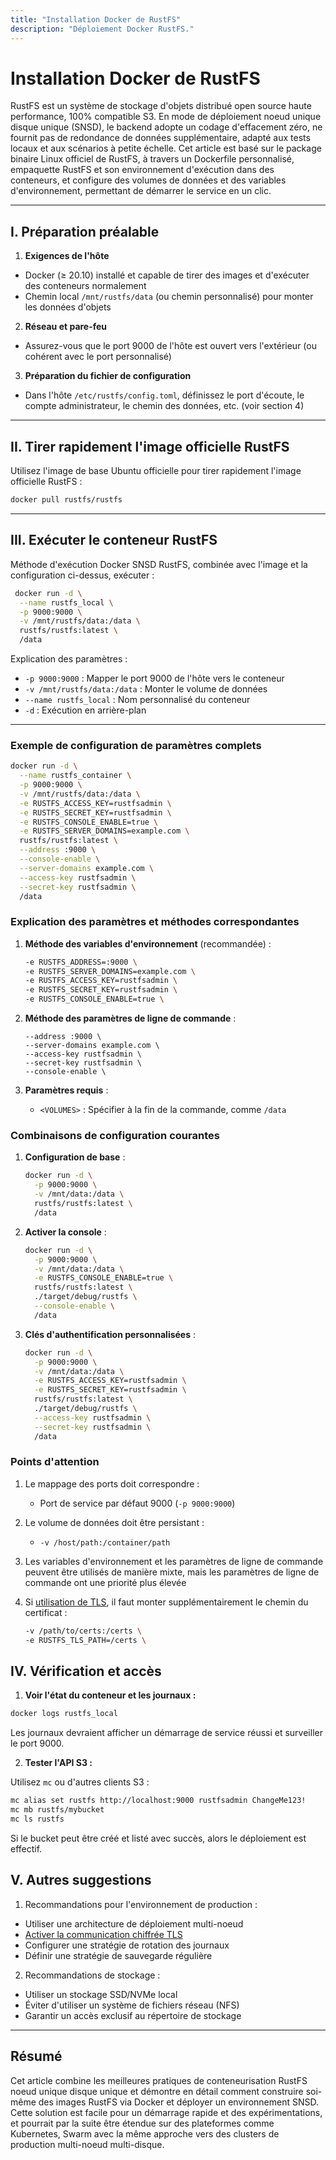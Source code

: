 ```yaml
---
title: "Installation Docker de RustFS"
description: "Déploiement Docker RustFS."
---
```


# Installation Docker de RustFS

RustFS est un système de stockage d'objets distribué open source haute performance, 100% compatible S3. En mode de déploiement noeud unique disque unique (SNSD), le backend adopte un codage d'effacement zéro, ne fournit pas de redondance de données supplémentaire, adapté aux tests locaux et aux scénarios à petite échelle.
Cet article est basé sur le package binaire Linux officiel de RustFS, à travers un Dockerfile personnalisé, empaquette RustFS et son environnement d'exécution dans des conteneurs, et configure des volumes de données et des variables d'environnement, permettant de démarrer le service en un clic.

---

## I. Préparation préalable

1. **Exigences de l'hôte**

 * Docker (≥ 20.10) installé et capable de tirer des images et d'exécuter des conteneurs normalement
 * Chemin local `/mnt/rustfs/data` (ou chemin personnalisé) pour monter les données d'objets
2. **Réseau et pare-feu**

 * Assurez-vous que le port 9000 de l'hôte est ouvert vers l'extérieur (ou cohérent avec le port personnalisé)
3. **Préparation du fichier de configuration**

 * Dans l'hôte `/etc/rustfs/config.toml`, définissez le port d'écoute, le compte administrateur, le chemin des données, etc. (voir section 4)

---

## II. Tirer rapidement l'image officielle RustFS

Utilisez l'image de base Ubuntu officielle pour tirer rapidement l'image officielle RustFS :


```bash
docker pull rustfs/rustfs

```


---

## III. Exécuter le conteneur RustFS

Méthode d'exécution Docker SNSD RustFS, combinée avec l'image et la configuration ci-dessus, exécuter :

```bash
 docker run -d \
  --name rustfs_local \
  -p 9000:9000 \
  -v /mnt/rustfs/data:/data \
  rustfs/rustfs:latest \
  /data
```

Explication des paramètres :

* `-p 9000:9000` : Mapper le port 9000 de l'hôte vers le conteneur
* `-v /mnt/rustfs/data:/data` : Monter le volume de données
* `--name rustfs_local` : Nom personnalisé du conteneur
* `-d` : Exécution en arrière-plan

---

### Exemple de configuration de paramètres complets

```bash
docker run -d \
  --name rustfs_container \
  -p 9000:9000 \
  -v /mnt/rustfs/data:/data \
  -e RUSTFS_ACCESS_KEY=rustfsadmin \
  -e RUSTFS_SECRET_KEY=rustfsadmin \
  -e RUSTFS_CONSOLE_ENABLE=true \
  -e RUSTFS_SERVER_DOMAINS=example.com \
  rustfs/rustfs:latest \
  --address :9000 \
  --console-enable \
  --server-domains example.com \
  --access-key rustfsadmin \
  --secret-key rustfsadmin \
  /data
```

### Explication des paramètres et méthodes correspondantes

1. **Méthode des variables d'environnement** (recommandée) :
   ```bash
   -e RUSTFS_ADDRESS=:9000 \
   -e RUSTFS_SERVER_DOMAINS=example.com \
   -e RUSTFS_ACCESS_KEY=rustfsadmin \
   -e RUSTFS_SECRET_KEY=rustfsadmin \
   -e RUSTFS_CONSOLE_ENABLE=true \
   ```

2. **Méthode des paramètres de ligne de commande** :
   ```
   --address :9000 \
   --server-domains example.com \
   --access-key rustfsadmin \
   --secret-key rustfsadmin \
   --console-enable \
   ```

3. **Paramètres requis** :
    - `<VOLUMES>` : Spécifier à la fin de la commande, comme `/data`

### Combinaisons de configuration courantes

1. **Configuration de base** :
   ```bash
   docker run -d \
     -p 9000:9000 \
     -v /mnt/data:/data \
     rustfs/rustfs:latest \
     /data
   ```

2. **Activer la console** :
   ```bash
   docker run -d \
     -p 9000:9000 \
     -v /mnt/data:/data \
     -e RUSTFS_CONSOLE_ENABLE=true \
     rustfs/rustfs:latest \
     ./target/debug/rustfs \
     --console-enable \
     /data
   ```

3. **Clés d'authentification personnalisées** :
   ```bash
   docker run -d \
     -p 9000:9000 \
     -v /mnt/data:/data \
     -e RUSTFS_ACCESS_KEY=rustfsadmin \
     -e RUSTFS_SECRET_KEY=rustfsadmin \
     rustfs/rustfs:latest \
     ./target/debug/rustfs \
     --access-key rustfsadmin \
     --secret-key rustfsadmin \
     /data
   ```

### Points d'attention

1. Le mappage des ports doit correspondre :
    - Port de service par défaut 9000 (`-p 9000:9000`)

2. Le volume de données doit être persistant :
    - `-v /host/path:/container/path`

3. Les variables d'environnement et les paramètres de ligne de commande peuvent être utilisés de manière mixte, mais les paramètres de ligne de commande ont une priorité plus élevée

4. Si [utilisation de TLS](../../integration/tls-configured.md), il faut monter supplémentairement le chemin du certificat :

   ```bash
   -v /path/to/certs:/certs \
   -e RUSTFS_TLS_PATH=/certs \
   ```

## IV. Vérification et accès

1. **Voir l'état du conteneur et les journaux :**

 ```bash
 docker logs rustfs_local
 ```

 Les journaux devraient afficher un démarrage de service réussi et surveiller le port 9000.

2. **Tester l'API S3 :**

 Utilisez `mc` ou d'autres clients S3 :

 ```bash
 mc alias set rustfs http://localhost:9000 rustfsadmin ChangeMe123!
 mc mb rustfs/mybucket
 mc ls rustfs
 ```

 Si le bucket peut être créé et listé avec succès, alors le déploiement est effectif.


## V. Autres suggestions

1. Recommandations pour l'environnement de production :
- Utiliser une architecture de déploiement multi-noeud
- [Activer la communication chiffrée TLS](../../integration/tls-configured.md)
- Configurer une stratégie de rotation des journaux
- Définir une stratégie de sauvegarde régulière

2. Recommandations de stockage :
- Utiliser un stockage SSD/NVMe local
- Éviter d'utiliser un système de fichiers réseau (NFS)
- Garantir un accès exclusif au répertoire de stockage

---

## Résumé

Cet article combine les meilleures pratiques de conteneurisation RustFS noeud unique disque unique et démontre en détail comment construire soi-même des images RustFS via Docker et déployer un environnement SNSD.
Cette solution est facile pour un démarrage rapide et des expérimentations, et pourrait par la suite être étendue sur des plateformes comme Kubernetes, Swarm avec la même approche vers des clusters de production multi-noeud multi-disque.

